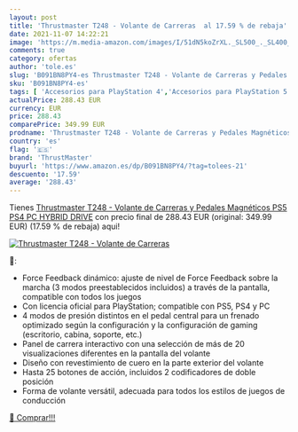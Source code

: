 ```yaml
---
layout: post
title: 'Thrustmaster T248 - Volante de Carreras  al 17.59 % de rebaja'
date: 2021-11-07 14:22:21
image: 'https://m.media-amazon.com/images/I/51dN5koZrXL._SL500_._SL400_.jpg'
comments: true
category: ofertas
author: 'tole.es'
slug: 'B091BN8PY4-es Thrustmaster T248 - Volante de Carreras y Pedales...'
sku: 'B091BN8PY4-es'
tags: [ 'Accesorios para PlayStation 4','Accesorios para PlayStation 5','Hardware y juegos para PlayStation 4','Hardware y juegos para PlayStation 5','Mandos y controles para PlayStation 4','Mandos y controles para PlayStation 5','Videojuegos','Volantes para PlayStation 4','ps4','ps5','thrustmaster', ]
actualPrice: 288.43 EUR
currency: EUR
price: 288.43
comparePrice: 349.99 EUR
prodname: 'Thrustmaster T248 - Volante de Carreras y Pedales Magnéticos  PS5  PS4  PC  HYBRID DRIVE'
country: 'es'
flag: '🇪🇸'
brand: 'ThrustMaster'
buyurl: 'https://www.amazon.es/dp/B091BN8PY4/?tag=tolees-21'
descuento: '17.59'
average: '288.43'
---
```


Tienes [Thrustmaster T248 - Volante de Carreras y Pedales Magnéticos  PS5  PS4  PC  HYBRID DRIVE](https://www.amazon.es/dp/B091BN8PY4/?tag=tolees-21) con precio final de  288.43 EUR (original: 349.99 EUR) (17.59 %  de rebaja) aqui!

[![Thrustmaster T248 - Volante de Carreras ](https://m.media-amazon.com/images/I/51dN5koZrXL._SL500_._SL400_.jpg)](https://www.amazon.es/dp/B091BN8PY4/?tag=tolees-21)

🔎:

- Force Feedback dinámico: ajuste de nivel de Force Feedback sobre la marcha (3 modos preestablecidos incluidos) a través de la pantalla, compatible con todos los juegos
- Con licencia oficial para PlayStation; compatible con PS5, PS4 y PC
- 4 modos de presión distintos en el pedal central para un frenado optimizado según la configuración y la configuración de gaming (escritorio, cabina, soporte, etc.)
- Panel de carrera interactivo con una selección de más de 20 visualizaciones diferentes en la pantalla del volante
- Diseño con revestimiento de cuero en la parte exterior del volante
- Hasta 25 botones de acción, incluidos 2 codificadores de doble posición
- Forma de volante versátil, adecuada para todos los estilos de juegos de conducción

[🛒 Comprar!!!](https://www.amazon.es/dp/B091BN8PY4/?tag=tolees-21)
